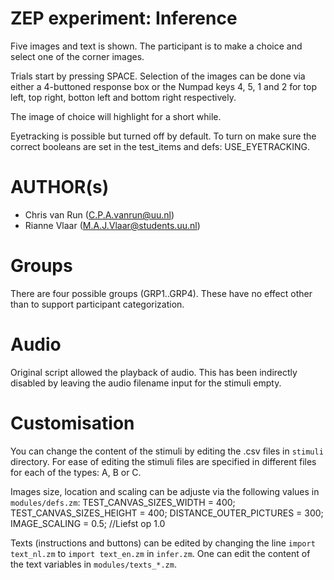 
# ZEP experiment: Inference
Five images and text is shown. The participant is to make a choice and select one of the corner images.

Trials start by pressing SPACE. Selection of the images can be done via either a 4-buttoned response box or the Numpad keys 4, 5, 1 and 2 for top left, top right, botton left and bottom right respectively.

The image of choice will highlight for a short while.

Eyetracking is possible but turned off by default. To turn on make sure the correct booleans are set in the test_items and defs: USE_EYETRACKING.

# AUTHOR(s)
* Chris van Run (C.P.A.vanrun@uu.nl)
* Rianne Vlaar (M.A.J.Vlaar@students.uu.nl)

# Groups
There are four possible groups (GRP1..GRP4). These have no effect other than to support participant categorization.

# Audio
Original script allowed the playback of audio. This has been indirectly disabled by leaving the audio filename input for the stimuli empty.

# Customisation
You can change the content of the stimuli by editing the .csv files in `stimuli` directory. For ease of editing the stimuli files are specified in different files for each of the types: A, B or C.

Images size, location and scaling can be adjuste via the following values in `modules/defs.zm`:
    TEST_CANVAS_SIZES_WIDTH = 400;
    TEST_CANVAS_SIZES_HEIGHT = 400;
    DISTANCE_OUTER_PICTURES = 300;
    IMAGE_SCALING = 0.5; //Liefst op 1.0

Texts (instructions and buttons) can be edited by changing the line `import text_nl.zm` to `import text_en.zm` in `infer.zm`. One can edit the content of the text variables in `modules/texts_*.zm`.
